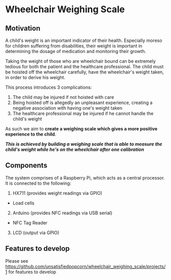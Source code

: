 # Wheelchair Weighing Scale

## Motivation

A child's weight is an important indicator of their health.
Especially moreso for children suffering from disabilities, their weight is important in determining the dosage of medication and monitoring their growth.

Taking the weight of those who are wheelchair bound can be extremely tedious for both the patient and the healthcare professional. The child must be hoisted off the wheelchair carefully, have the wheelchair's weight taken, in order to derive his weight.

This process introduces 3 complications:
1. The child may be injured if not hoisted with care
2. Being hoisted off is allegedly an unpleasant experience, creating a negative association with having one's weight taken
3. The healthcare professional may be injured if he cannot handle the child's weight

As such we aim to **create a weighing scale which gives a more positive experience to the child**.

***This is achieved by building a weighing scale that is able to measure the child's weight while he's on the wheelchair after one calibration***

## Components

The system comprises of a Raspberry Pi, which acts as a central processor. It is connected to the following:

1. HX711 (provides weight readings via GPIO)
  - Load cells
2. Arduino (provides NFC readings via USB serial)
  - NFC Tag Reader
3. LCD (output via GPIO)

## Features to develop

Please see https://github.com/unsatisfiedpopcorn/wheelchair_weighing_scale/projects/1 for features to develop
